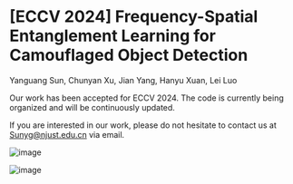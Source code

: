 # [ECCV 2024] Frequency-Spatial Entanglement Learning for Camouflaged Object Detection
Yanguang Sun, Chunyan Xu, Jian Yang, Hanyu Xuan, Lei Luo<br />

Our work has been accepted for ECCV 2024. The code is currently being organized and will be continuously updated.

If you are interested in our work, please do not hesitate to contact us at Sunyg@njust.edu.cn via email.




![image](https://github.com/CSYSI/FSEL/assets/171759588/88a36f96-6e5e-42eb-9e50-a4b464a0f63a)

![image](https://github.com/CSYSI/FSEL/assets/171759588/a296b40d-2b15-49f1-8c05-bfa7de5e20ff)







